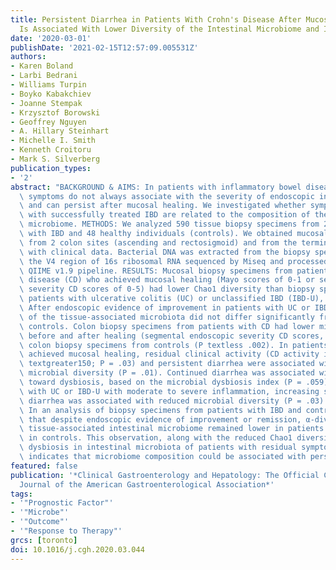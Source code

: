 ```yaml
---
title: Persistent Diarrhea in Patients With Crohn's Disease After Mucosal Healing
  Is Associated With Lower Diversity of the Intestinal Microbiome and Increased Dysbiosis
date: '2020-03-01'
publishDate: '2021-02-15T12:57:09.005531Z'
authors:
- Karen Boland
- Larbi Bedrani
- Williams Turpin
- Boyko Kabakchiev
- Joanne Stempak
- Krzysztof Borowski
- Geoffrey Nguyen
- A. Hillary Steinhart
- Michelle I. Smith
- Kenneth Croitoru
- Mark S. Silverberg
publication_types:
- '2'
abstract: "BACKGROUND & AIMS: In patients with inflammatory bowel diseases (IBDs),\
  \ symptoms do not always associate with the severity of endoscopic inflammation\
  \ and can persist after mucosal healing. We investigated whether symptoms in patients\
  \ with successfully treated IBD are related to the composition of the intestinal\
  \ microbiome. METHODS: We analyzed 590 tissue biopsy specimens from 215 patients\
  \ with IBD and 48 healthy individuals (controls). We obtained mucosal biopsy specimens\
  \ from 2 colon sites (ascending and rectosigmoid) and from the terminal ileum along\
  \ with clinical data. Bacterial DNA was extracted from the biopsy specimens and\
  \ the V4 region of 16s ribosomal RNA sequenced by Miseq and processed using the\
  \ QIIME v1.9 pipeline. RESULTS: Mucosal biopsy specimens from patients with Crohn's\
  \ disease (CD) who achieved mucosal healing (Mayo scores of 0-1 or segmental endoscopic\
  \ severity CD scores of 0-5) had lower Chao1 diversity than biopsy specimens from\
  \ patients with ulcerative colitis (UC) or unclassified IBD (IBD-U), or controls.\
  \ After endoscopic evidence of improvement in patients with UC or IBD-U, diversity\
  \ of the tissue-associated microbiota did not differ significantly from that of\
  \ controls. Colon biopsy specimens from patients with CD had lower microbial diversity,\
  \ before and after healing (segmental endoscopic severity CD scores, 0-2), than\
  \ colon biopsy specimens from controls (P textless .002). In patients with CD who\
  \ achieved mucosal healing, residual clinical activity (CD activity index scores\
  \ textgreater150; P = .03) and persistent diarrhea were associated with reduced\
  \ microbial diversity (P = .01). Continued diarrhea was associated with a trend\
  \ toward dysbiosis, based on the microbial dysbiosis index (P = .059). In patients\
  \ with UC or IBD-U with moderate to severe inflammation, increasing severity of\
  \ diarrhea was associated with reduced microbial diversity (P = .03). CONCLUSIONS:\
  \ In an analysis of biopsy specimens from patients with IBD and controls, we found\
  \ that despite endoscopic evidence of improvement or remission, α-diversity of the\
  \ tissue-associated intestinal microbiome remained lower in patients with CD than\
  \ in controls. This observation, along with the reduced Chao1 diversity and greater\
  \ dysbiosis in intestinal microbiota of patients with residual symptoms of IBD,\
  \ indicates that microbiome composition could be associated with persistent diarrhea."
featured: false
publication: '*Clinical Gastroenterology and Hepatology: The Official Clinical Practice
  Journal of the American Gastroenterological Association*'
tags:
- '"Prognostic Factor"'
- '"Microbe"'
- '"Outcome"'
- '"Response to Therapy"'
grcs: [toronto]
doi: 10.1016/j.cgh.2020.03.044
---
```


